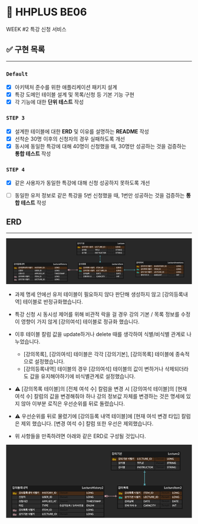 # 🚢 HHPLUS BE06
WEEK #2 특강 신청 서비스
## ✅ 구현 목록

---

### **`Default`**

- [x] 아키텍처 준수를 위한 애플리케이션 패키지 설계
- [x] 특강 도메인 테이블 설계 및 목록/신청 등 기본 기능 구현
- [x] 각 기능에 대한 **단위 테스트** 작성

### **`STEP 3`**

- [x] 설계한 테이블에 대한 **ERD** 및 이유를 설명하는 **README** 작성
- [x] 선착순 30명 이후의 신청자의 경우 실패하도록 개선
- [x] 동시에 동일한 특강에 대해 40명이 신청했을 때, 30명만 성공하는 것을 검증하는 **통합 테스트** 작성

### **`STEP 4`**

- [X] 같은 사용자가 동일한 특강에 대해 신청 성공하지 못하도록 개선
- [ ] 동일한 유저 정보로 같은 특강을 5번 신청했을 때, 1번만 성공하는 것을 검증하는 **통합 테스트** 작성


## ERD

---

![HHPlus_Lecture](./src/docs/HHPlus_Lecture.png)
- 과제 명세 안에선 유저 테이블이 필요하지 않다 판단해 생성하지 않고 [강의등록내역] 테이블로 반정규화했습니다.
- 특강 신청 시 동시성 제어를 위해 비관적 락을 걸 경우 강의 기본 / 목록 정보를 수정이 영향이 가지 않게 [강의여석] 테이블로 정규화 했습니다.
- 이후 테이블 칼럼 값을 update하거나 delete 때를 생각하여 식별/비식별 관계로 나누었습니다.
  - [강의목록], [강의여석] 테이블은 각각 [강의기본], [강의목록] 테이블에 종속적으로 설정했습니다.
  - [강의등록내역] 테이블의 경우 [강의여석] 테이블의 값이 변하거나 삭제되더라도 값을 유지해야하기에 비식별관계로 설정했습니다.
- ⚠️ [강의목록 테이블]의 [전체 여석 수] 칼럼을 변경 시 [강의여석 테이블]의 [현재 여석 수] 칼럼의 값을 변경해줘야 하나 강의 정보값 자체를 변경하는 것은 명세에 있지 않아 이부분 로직은 우선순위를 뒤로 돌렸습니다.
  
- ⚠️ 우선순위를 뒤로 물렸기에 [강의등록 내역 테이블]에 [현재 여석 변경 타입] 칼럼은 제외 했습니다.
  [변경 여석 수] 칼럼 또한 우선은 제외했습니다.
- 위 사항들을 만족하려면 아래와 같은 ERD로 구성될 것입니다.

![HHPlus_Lecture2](./src/docs/HHPlus_Lecture_2.png)